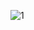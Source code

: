 ![1](https://user-images.githubusercontent.com/97744287/149531564-ec8181af-ab41-4ce3-b657-0194afae89c6.png)
